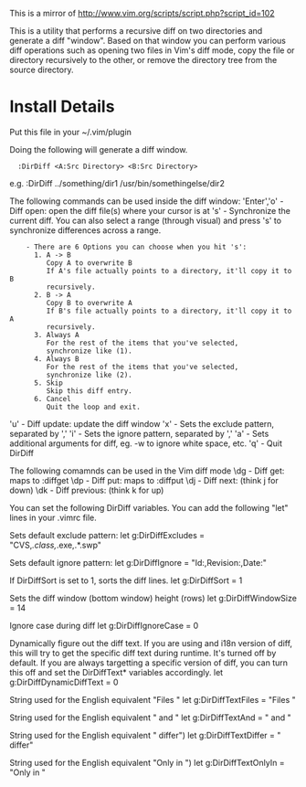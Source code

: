 This is a mirror of http://www.vim.org/scripts/script.php?script_id=102

This is a utility that performs a recursive diff on two directories and generate a diff "window".  Based on that window you can perform various diff operations such as opening two files in Vim's diff mode, copy the file or directory recursively to the other, or remove the directory tree from the source directory.
 
Install Details
===============
  Put this file in your ~/.vim/plugin

  Doing the following will generate a diff window.

      :DirDiff <A:Src Directory> <B:Src Directory>
  e.g.
      :DirDiff ../something/dir1 /usr/bin/somethingelse/dir2

  The following commands can be used inside the diff window:
  'Enter','o' - Diff open: open the diff file(s) where your cursor is at
  's' - Synchronize the current diff.  You can also select
        a range (through visual) and press 's' to synchronize differences
        across a range.

        - There are 6 Options you can choose when you hit 's':
          1. A -> B
             Copy A to overwrite B
             If A's file actually points to a directory, it'll copy it to B
             recursively.
          2. B -> A
             Copy B to overwrite A
             If B's file actually points to a directory, it'll copy it to A
             recursively.
          3. Always A
             For the rest of the items that you've selected,
             synchronize like (1).
          4. Always B
             For the rest of the items that you've selected,
             synchronize like (2).
          5. Skip
             Skip this diff entry.
          6. Cancel
             Quit the loop and exit.

  'u' - Diff update: update the diff window
  'x' - Sets the exclude pattern, separated by ','
  'i' - Sets the ignore pattern, separated by ','
  'a' - Sets additional arguments for diff, eg. -w to ignore white space,
        etc.
  'q' - Quit DirDiff
  
  The following comamnds can be used in the Vim diff mode
  \dg - Diff get: maps to :diffget<CR>
  \dp - Diff put: maps to :diffput<CR>
  \dj - Diff next: (think j for down)
  \dk - Diff previous: (think k for up)

  You can set the following DirDiff variables.  You can add the following
  "let" lines in your .vimrc file.

  Sets default exclude pattern:
      let g:DirDiffExcludes = "CVS,*.class,*.exe,.*.swp"

  Sets default ignore pattern:
      let g:DirDiffIgnore = "Id:,Revision:,Date:"

  If DirDiffSort is set to 1, sorts the diff lines.
      let g:DirDiffSort = 1

  Sets the diff window (bottom window) height (rows)
      let g:DirDiffWindowSize = 14

  Ignore case during diff
      let g:DirDiffIgnoreCase = 0

  Dynamically figure out the diff text.  If you are using and i18n version
  of diff, this will try to get the specific diff text during runtime.  It's
  turned off by default.  If you are always targetting a specific version of
  diff, you can turn this off and set the DirDiffText* variables
  accordingly.
      let g:DirDiffDynamicDiffText = 0

  String used for the English equivalent "Files "
      let g:DirDiffTextFiles = "Files "

  String used for the English equivalent " and "
      let g:DirDiffTextAnd = " and "

  String used for the English equivalent " differ")
      let g:DirDiffTextDiffer = " differ"

  String used for the English equivalent "Only in ")
      let g:DirDiffTextOnlyIn = "Only in "
